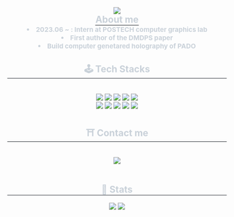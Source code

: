 <div align= "center">
    <img src="https://capsule-render.vercel.app/api?type=transparent&color=gradient&height=180&text=あの場所は約束の最中&animation=twinkling&fontColor=ffff00&fontSize=70&font=sans-serif" />
    </div>
    <div align= "center">
    <a href="https://your-link-here.com" style="text-decoration: none; display: inline-block;">
    <h2 style="border-bottom: 1px solid #21262d; color: #c9d1d9; margin: 0;"> About me </h2>
</a>
    <div style="font-weight: 700; font-size: 15px; text-align: center; color: #c9d1d9;"> <li> 2023.06 ~ : Intern at POSTECH computer graphics lab</li></li><li> First author of the DMDPS paper</li></li><li> Build computer genetared holography of PADO</div> 
    </div>
    <div align= "center">
    <h2 style="border-bottom: 1px solid #21262d; color: #c9d1d9;"> 🕹️ Tech Stacks </h2> <br> 
    <div style="margin: 0 auto; text-align: center;" align= "center"> <img src="https://img.shields.io/badge/C++-00599C?style=for-the-badge&logo=C%2B%2B&logoColor=white">
          <img src="https://img.shields.io/badge/Discord-5865F2?style=for-the-badge&logo=Discord&logoColor=white">
          <img src="https://img.shields.io/badge/GitHub Pages-222222?style=for-the-badge&logo=GitHub Pages&logoColor=white">
          <img src="https://img.shields.io/badge/Git-F05032?style=for-the-badge&logo=Git&logoColor=white">
          <img src="https://img.shields.io/badge/Github-181717?style=for-the-badge&logo=Github&logoColor=white">
          <br/><img src="https://img.shields.io/badge/HTML5-E34F26?style=for-the-badge&logo=HTML5&logoColor=white">
          <img src="https://img.shields.io/badge/Matlab-0076a8?style=for-the-badge&logo=Matlab&logoColor=white">
          <img src="https://img.shields.io/badge/MySQL-4479A1?style=for-the-badge&logo=MySQL&logoColor=white">
          <img src="https://img.shields.io/badge/Python-3776AB?style=for-the-badge&logo=Python&logoColor=white">
          <img src="https://img.shields.io/badge/PyTorch-EE4C2C?style=for-the-badge&logo=PyTorch&logoColor=white">
          <br/></div>
    </div>
    <div align= "center">
    <h2 style="border-bottom: 1px solid #21262d; color: #c9d1d9;"> ⛩️ Contact me </h2> <br> 
    <div align= "center"> <a href=mailto:bestban04@postech.ac.kr> <img src="https://img.shields.io/badge/Email-EA4335?style=for-the-badge&logo=Email&logoColor=white&link=mailto:bestban04@postech.ac.kr"> </a>
          </div>  <br> 
    <div align= "center">  </div> 
    </div>
    <div align= "center"> 
    <h2 style="border-bottom: 1px solid #21262d; color: #c9d1d9;"> 🏅 Stats </h2> <div align= "center"> <img src="https://github-readme-stats.vercel.app/api?username=Gawoon-Ban&bg_color=180,fffafa,00000000&title_color=000000&text_color=000000"
         /> <img src="https://github-readme-stats.vercel.app/api/top-langs/?username=Gawoon-Ban&layout=compact&bg_color=180,fffafa,00000000&title_color=000000&text_color=000000"
           /> </div> 
    </div>
